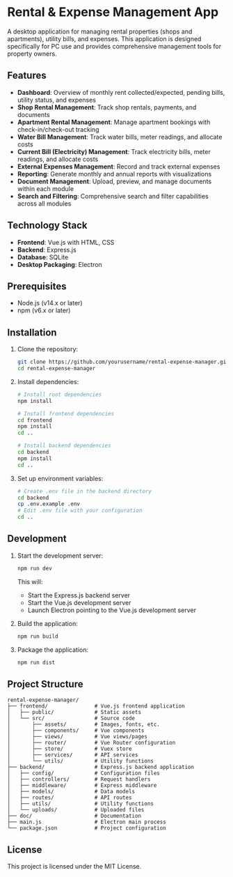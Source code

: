 # Rental & Expense Management App

A desktop application for managing rental properties (shops and apartments), utility bills, and expenses. This application is designed specifically for PC use and provides comprehensive management tools for property owners.

## Features

- **Dashboard**: Overview of monthly rent collected/expected, pending bills, utility status, and expenses
- **Shop Rental Management**: Track shop rentals, payments, and documents
- **Apartment Rental Management**: Manage apartment bookings with check-in/check-out tracking
- **Water Bill Management**: Track water bills, meter readings, and allocate costs
- **Current Bill (Electricity) Management**: Track electricity bills, meter readings, and allocate costs
- **External Expenses Management**: Record and track external expenses
- **Reporting**: Generate monthly and annual reports with visualizations
- **Document Management**: Upload, preview, and manage documents within each module
- **Search and Filtering**: Comprehensive search and filter capabilities across all modules

## Technology Stack

- **Frontend**: Vue.js with HTML, CSS
- **Backend**: Express.js
- **Database**: SQLite
- **Desktop Packaging**: Electron

## Prerequisites

- Node.js (v14.x or later)
- npm (v6.x or later)

## Installation

1. Clone the repository:
   ```bash
   git clone https://github.com/yourusername/rental-expense-manager.git
   cd rental-expense-manager
   ```

2. Install dependencies:
   ```bash
   # Install root dependencies
   npm install
   
   # Install frontend dependencies
   cd frontend
   npm install
   cd ..
   
   # Install backend dependencies
   cd backend
   npm install
   cd ..
   ```

3. Set up environment variables:
   ```bash
   # Create .env file in the backend directory
   cd backend
   cp .env.example .env
   # Edit .env file with your configuration
   cd ..
   ```

## Development

1. Start the development server:
   ```bash
   npm run dev
   ```

   This will:
   - Start the Express.js backend server
   - Start the Vue.js development server
   - Launch Electron pointing to the Vue.js development server

2. Build the application:
   ```bash
   npm run build
   ```

3. Package the application:
   ```bash
   npm run dist
   ```

## Project Structure

```
rental-expense-manager/
├── frontend/               # Vue.js frontend application
│   ├── public/             # Static assets
│   └── src/                # Source code
│       ├── assets/         # Images, fonts, etc.
│       ├── components/     # Vue components
│       ├── views/          # Vue views/pages
│       ├── router/         # Vue Router configuration
│       ├── store/          # Vuex store
│       ├── services/       # API services
│       └── utils/          # Utility functions
├── backend/                # Express.js backend application
│   ├── config/             # Configuration files
│   ├── controllers/        # Request handlers
│   ├── middleware/         # Express middleware
│   ├── models/             # Data models
│   ├── routes/             # API routes
│   ├── utils/              # Utility functions
│   └── uploads/            # Uploaded files
├── doc/                    # Documentation
├── main.js                 # Electron main process
└── package.json            # Project configuration
```

## License

This project is licensed under the MIT License.